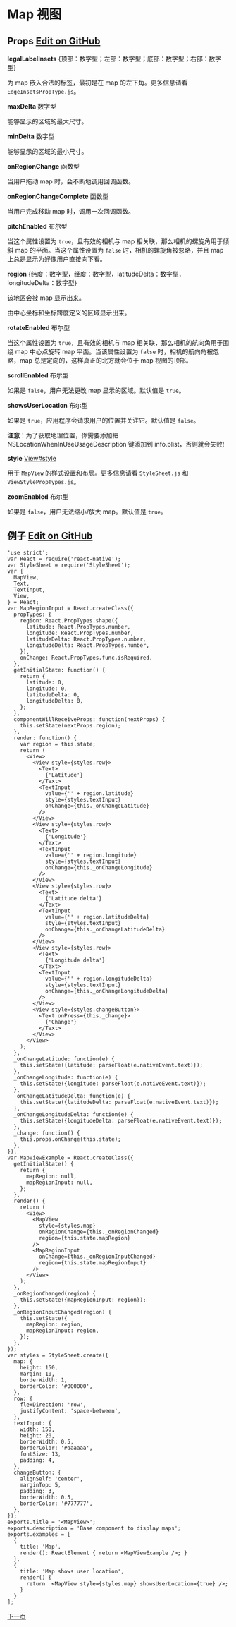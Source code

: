 # Map 视图

## Props [Edit on GitHub]( https://github.com/facebook/react-native/blob/master/Libraries/Components/MapView/MapView.js)

**legalLabelInsets** {顶部：数字型；左部：数字型；底部：数字型；右部：数字型}

为 map 嵌入合法的标签，最初是在 map 的左下角。更多信息请看 `EdgeInsetsPropType.js`。

**maxDelta** 数字型

能够显示的区域的最大尺寸。

**minDelta** 数字型

能够显示的区域的最小尺寸。

**onRegionChange** 函数型

当用户拖动 map 时，会不断地调用回调函数。

**onRegionChangeComplete** 函数型 

当用户完成移动 map 时，调用一次回调函数。

**pitchEnabled** 布尔型

当这个属性设置为 `true`，且有效的相机与 map 相关联，那么相机的螺旋角用于倾斜 map 的平面。当这个属性设置为 `false` 时，相机的螺旋角被忽略，并且 map 上总是显示为好像用户直接向下看。

**region** {纬度：数字型，经度：数字型，latitudeDelta：数字型，longitudeDelta：数字型} 

该地区会被 map 显示出来。

由中心坐标和坐标跨度定义的区域显示出来。

**rotateEnabled** 布尔型

当这个属性设置为 `true`，且有效的相机与 map 相关联，那么相机的航向角用于围绕 map 中心点旋转 map 平面。当该属性设置为 `false` 时，相机的航向角被忽略，map 总是定向的，这样真正的北方就会位于 map 视图的顶部。

**scrollEnabled** 布尔型 

如果是 `false`，用户无法更改 map 显示的区域。默认值是 `true`。

**showsUserLocation** 布尔型 

如果是 `true`，应用程序会请求用户的位置并关注它。默认值是 `false`。

**注意**：为了获取地理位置，你需要添加把 NSLocationWhenInUseUsageDescription 键添加到 info.plist，否则就会失败!

**style**  [View#style](http://facebook.github.io/react-native/docs/view.html#style)

用于 `MapView` 的样式设置和布局。更多信息请看 `StyleSheet.js` 和 `ViewStylePropTypes.js`。

**zoomEnabled** 布尔型

如果是 `false`，用户无法缩小/放大 map。默认值是 `true`。

## 例子 [Edit on GitHub]( https://github.com/facebook/react-native/blob/master/Examples/UIExplorer/MapViewExample.js)

``` 
'use strict';
var React = require('react-native');
var StyleSheet = require('StyleSheet');
var {
  MapView,
  Text,
  TextInput,
  View,
} = React;
var MapRegionInput = React.createClass({
  propTypes: {
    region: React.PropTypes.shape({
      latitude: React.PropTypes.number,
      longitude: React.PropTypes.number,
      latitudeDelta: React.PropTypes.number,
      longitudeDelta: React.PropTypes.number,
    }),
    onChange: React.PropTypes.func.isRequired,
  },
  getInitialState: function() {
    return {
      latitude: 0,
      longitude: 0,
      latitudeDelta: 0,
      longitudeDelta: 0,
    };
  },
  componentWillReceiveProps: function(nextProps) {
    this.setState(nextProps.region);
  },
  render: function() {
    var region = this.state;
    return (
      <View>
        <View style={styles.row}>
          <Text>
            {'Latitude'}
          </Text>
          <TextInput
            value={'' + region.latitude}
            style={styles.textInput}
            onChange={this._onChangeLatitude}
          />
        </View>
        <View style={styles.row}>
          <Text>
            {'Longitude'}
          </Text>
          <TextInput
            value={'' + region.longitude}
            style={styles.textInput}
            onChange={this._onChangeLongitude}
          />
        </View>
        <View style={styles.row}>
          <Text>
            {'Latitude delta'}
          </Text>
          <TextInput
            value={'' + region.latitudeDelta}
            style={styles.textInput}
            onChange={this._onChangeLatitudeDelta}
          />
        </View>
        <View style={styles.row}>
          <Text>
            {'Longitude delta'}
          </Text>
          <TextInput
            value={'' + region.longitudeDelta}
            style={styles.textInput}
            onChange={this._onChangeLongitudeDelta}
          />
        </View>
        <View style={styles.changeButton}>
          <Text onPress={this._change}>
            {'Change'}
          </Text>
        </View>
      </View>
    );
  },
  _onChangeLatitude: function(e) {
    this.setState({latitude: parseFloat(e.nativeEvent.text)});
  },
  _onChangeLongitude: function(e) {
    this.setState({longitude: parseFloat(e.nativeEvent.text)});
  },
  _onChangeLatitudeDelta: function(e) {
    this.setState({latitudeDelta: parseFloat(e.nativeEvent.text)});
  },
  _onChangeLongitudeDelta: function(e) {
    this.setState({longitudeDelta: parseFloat(e.nativeEvent.text)});
  },
  _change: function() {
    this.props.onChange(this.state);
  },
});
var MapViewExample = React.createClass({
  getInitialState() {
    return {
      mapRegion: null,
      mapRegionInput: null,
    };
  },
  render() {
    return (
      <View>
        <MapView
          style={styles.map}
          onRegionChange={this._onRegionChanged}
          region={this.state.mapRegion}
        />
        <MapRegionInput
          onChange={this._onRegionInputChanged}
          region={this.state.mapRegionInput}
        />
      </View>
    );
  },
  _onRegionChanged(region) {
    this.setState({mapRegionInput: region});
  },
  _onRegionInputChanged(region) {
    this.setState({
      mapRegion: region,
      mapRegionInput: region,
    });
  },
});
var styles = StyleSheet.create({
  map: {
    height: 150,
    margin: 10,
    borderWidth: 1,
    borderColor: '#000000',
  },
  row: {
    flexDirection: 'row',
    justifyContent: 'space-between',
  },
  textInput: {
    width: 150,
    height: 20,
    borderWidth: 0.5,
    borderColor: '#aaaaaa',
    fontSize: 13,
    padding: 4,
  },
  changeButton: {
    alignSelf: 'center',
    marginTop: 5,
    padding: 3,
    borderWidth: 0.5,
    borderColor: '#777777',
  },
});
exports.title = '<MapView>';
exports.description = 'Base component to display maps';
exports.examples = [
  {
    title: 'Map',
    render(): ReactElement { return <MapViewExample />; }
  },
  {
    title: 'Map shows user location',
    render() {
      return  <MapView style={styles.map} showsUserLocation={true} />;
    }
  }
];
```

[下一页]( http://facebook.github.io/react-native/docs/navigator.html#content)
